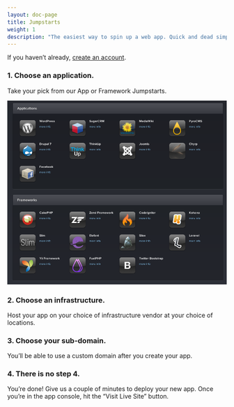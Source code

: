 ```yaml
---
layout: doc-page
title: Jumpstarts
weight: 1
description: "The easiest way to spin up a web app. Quick and dead simple."
---
```


If you haven’t already, [create an account](http://console.appfog.com/signup).

### 1. Choose an application.

Take your pick from our App or Framework Jumpstarts.

<img class="screenshot" src="/img/screenshots/apps-frameworks.png" alt="App and Framework Jumpstarts"/>

### 2. Choose an infrastructure.

Host your app on your choice of infrastructure vendor at your choice of locations.

### 3. Choose your sub-domain.

You’ll be able to use a custom domain after you create your app.

### 4. There is no step 4.

You’re done! Give us a couple of minutes to deploy your new app. Once you’re in the app console, hit the “Visit Live Site” button.
